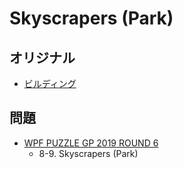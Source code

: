 # Skyscrapers (Park)

## オリジナル
- [ビルディング](skyscrapers.md)

## 問題
- [WPF PUZZLE GP 2019 ROUND 6](../questions/wpfpgp2019-6.md)
	- 8-9. Skyscrapers (Park)
